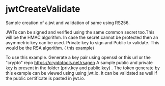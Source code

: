 # jwtCreateValidate

Sample creation of a jwt and validation of same using RS256. 

JWTs can be signed and verified using the same common secret too.This will be the HMAC algorithm. 
In case the secret cannot be protected then an asymmetric key can be used. Private key to sign and Public to validate. This would be the RSA algorithm. ( this example) 

To use this example. 
Generate a key pair using openssl or this url or the "crypto" repo
https://cryptotools.net/rsagen 
A sample public and private key is present in the folder (priv.key and public.key) . 
The token generate by this example can be viewed using using jwt.io. It can be validated as well if the public certificate is pasted in jwt.io. 
